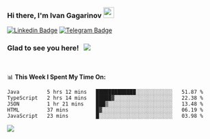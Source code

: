 ### Hi there, I'm Ivan Gagarinov <img src="https://media.giphy.com/media/hvRJCLFzcasrR4ia7z/giphy.gif" width="25px">

[![Linkedin Badge](https://img.shields.io/badge/-LinkedIn-0e76a8?style=flat-square&logo=Linkedin&logoColor=white)](https://linkedin.com/in/ivan-gagarinov-142ba3141/)
[![Telegram Badge](https://img.shields.io/badge/-Telegram-0088cc?style=flat-square&logo=Telegram&logoColor=white)](https://t.me/igagarinov)

### Glad to see you here! &nbsp; ![](https://visitor-badge.glitch.me/badge?page_id=dzencot.dzencot)

</br>

📊 **This Week I Spent My Time On:**
<!--START_SECTION:waka-->
```text
Java         5 hrs 12 mins   █████████████░░░░░░░░░░░░   51.87 % 
TypeScript   2 hrs 14 mins   █████▓░░░░░░░░░░░░░░░░░░░   22.38 % 
JSON         1 hr 21 mins    ███▒░░░░░░░░░░░░░░░░░░░░░   13.48 % 
HTML         37 mins         █▓░░░░░░░░░░░░░░░░░░░░░░░   06.19 % 
JavaScript   23 mins         █░░░░░░░░░░░░░░░░░░░░░░░░   03.98 % 
```
<!--END_SECTION:waka-->

[![](https://github-readme-stats.vercel.app/api?username=dzencot&theme=gruvbox)](https://github.com/dzencot)
